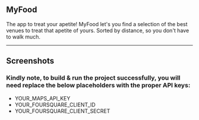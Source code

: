 ## MyFood

The app to treat your apetite! MyFood let's you find a selection of the best venues to treat that apetite of yours. Sorted by distance, so you don't have to walk much.

-----------------------------
## Screenshots

### Kindly note, to build & run the project successfully, you will need replace the below placeholders with the proper API keys:
* YOUR_MAPS_API_KEY
* YOUR_FOURSQUARE_CLIENT_ID
* YOUR_FOURSQUARE_CLIENT_SECRET

